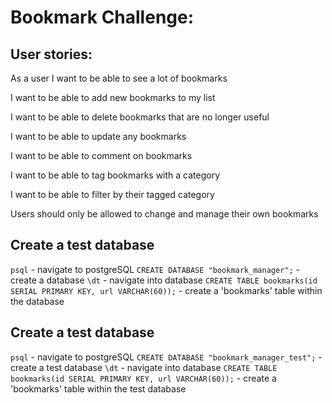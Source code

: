 # Bookmark Challenge:

## User stories:
As a user I want to be able to see a lot of bookmarks

I want to be able to add new bookmarks to my list

I want to be able to delete bookmarks that are no longer useful

I want to be able to update any bookmarks

I want to be able to comment on bookmarks

I want to be able to tag bookmarks with a category

I want to be able to filter by their tagged category 

Users should only be allowed to change and manage their own bookmarks

## Create a test database

`psql` - navigate to postgreSQL
`CREATE DATABASE "bookmark_manager";` - create a database
`\dt` - navigate into database
`CREATE TABLE bookmarks(id SERIAL PRIMARY KEY, url VARCHAR(60));` - create a 'bookmarks' table within the database

## Create a test database

`psql` - navigate to postgreSQL
`CREATE DATABASE "bookmark_manager_test";` - create a test database
`\dt` - navigate into database
`CREATE TABLE bookmarks(id SERIAL PRIMARY KEY, url VARCHAR(60));` - create a 'bookmarks' table within the test database
